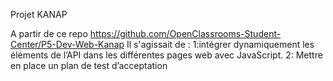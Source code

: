 Projet KANAP

A partir de ce repo https://github.com/OpenClassrooms-Student-Center/P5-Dev-Web-Kanap
Il s'agissait de :
1:intégrer dynamiquement les éléments de l’API dans les différentes pages web avec JavaScript.
2: Mettre en place un plan de test d’acceptation
